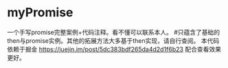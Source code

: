 # myPromise
一个手写promise完整案例+代码注释。看不懂可以联系本人。
#只蕴含了基础的then与promise实例。其他的拓展方法大多基于then实现，请自行查阅。
本代码依赖于掘金 https://juejin.im/post/5dc383bdf265da4d2d1f6b23 配合查看效果更好。
